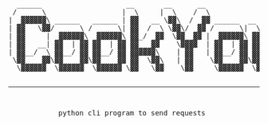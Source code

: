 <div align="center">
<pre>
  ______                    __       __      __                                              __  ______  
 /      \                  |  \     |  \    /  \                                            |  \/      \ 
|  ▓▓▓▓▓▓\ ______   ______ | ▓▓   __ \▓▓\  /  ▓▓ ______  __    __  ______   _______  ______ | ▓▓  ▓▓▓▓▓▓\
| ▓▓   \▓▓/      \ /      \| ▓▓  /  \ \▓▓\/  ▓▓ /      \|  \  |  \/      \ /       \/      \| ▓▓ ▓▓_  \▓▓
| ▓▓     |  ▓▓▓▓▓▓\  ▓▓▓▓▓▓\ ▓▓_/  ▓▓  \▓▓  ▓▓ |  ▓▓▓▓▓▓\ ▓▓  | ▓▓  ▓▓▓▓▓▓\  ▓▓▓▓▓▓▓  ▓▓▓▓▓▓\ ▓▓ ▓▓ \    
| ▓▓   __| ▓▓  | ▓▓ ▓▓  | ▓▓ ▓▓   ▓▓    \▓▓▓▓  | ▓▓  | ▓▓ ▓▓  | ▓▓ ▓▓   \▓▓\▓▓    \| ▓▓    ▓▓ ▓▓ ▓▓▓▓    
| ▓▓__/  \ ▓▓__/ ▓▓ ▓▓__/ ▓▓ ▓▓▓▓▓▓\    | ▓▓   | ▓▓__/ ▓▓ ▓▓__/ ▓▓ ▓▓      _\▓▓▓▓▓▓\ ▓▓▓▓▓▓▓▓ ▓▓ ▓▓      
 \▓▓    ▓▓\▓▓    ▓▓\▓▓    ▓▓ ▓▓  \▓▓\   | ▓▓    \▓▓    ▓▓\▓▓    ▓▓ ▓▓     |       ▓▓\▓▓     \ ▓▓ ▓▓      
  \▓▓▓▓▓▓  \▓▓▓▓▓▓  \▓▓▓▓▓▓ \▓▓   \▓▓    \▓▓     \▓▓▓▓▓▓  \▓▓▓▓▓▓ \▓▓      \▓▓▓▓▓▓▓  \▓▓▓▓▓▓▓\▓▓\▓▓      

--------------------------------------------------------------------------------------------------------
python cli program to send requests
</pre>
</div>
